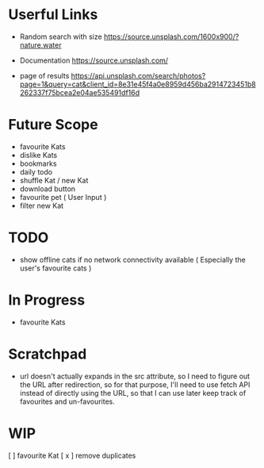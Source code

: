 # Userful Links

- Random search with size
  https://source.unsplash.com/1600x900/?nature,water

- Documentation
  https://source.unsplash.com/

- page of results
  https://api.unsplash.com/search/photos?page=1&query=cat&client_id=8e31e45f4a0e8959d456ba2914723451b8262337f75bcea2e04ae535491df16d

# Future Scope

- favourite Kats
- dislike Kats
- bookmarks
- daily todo
- shuffle Kat / new Kat
- download button
- favourite pet ( User Input )
- filter new Kat

# TODO

- show offline cats if no network connectivity available ( Especially the user's favourite cats )

# In Progress

- favourite Kats

# Scratchpad

- url doesn't actually expands in the src attribute,
  so I need to figure out the URL after redirection, so for that purpose, I'll need to use fetch API instead of directly using the URL, so that I can use later keep track of favourites and un-favourites.

# WIP

[ ] favourite Kat
[ x ] remove duplicates
